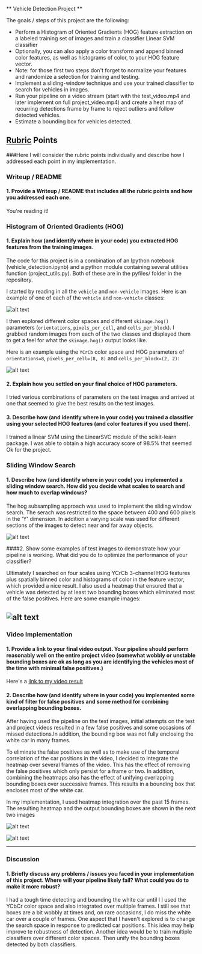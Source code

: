 
** Vehicle Detection Project **

The goals / steps of this project are the following:

* Perform a Histogram of Oriented Gradients (HOG) feature extraction on a labeled training set of images and train a classifier Linear SVM classifier
* Optionally, you can also apply a color transform and append binned color features, as well as histograms of color, to your HOG feature vector. 
* Note: for those first two steps don't forget to normalize your features and randomize a selection for training and testing.
* Implement a sliding-window technique and use your trained classifier to search for vehicles in images.
* Run your pipeline on a video stream (start with the test_video.mp4 and later implement on full project_video.mp4) and create a heat map of recurring detections frame by frame to reject outliers and follow detected vehicles.
* Estimate a bounding box for vehicles detected.

[//]: # (Image References)
[image1]: ./output_images/car_not_car.png
[image2]: ./output_images/HOG_example.png
[image3]: ./output_images/sliding_windows.png
[image4]: ./output_images/test_images_out.png
[image6]: ./output_images/labels_map.png
[image7]: ./output_images/output_bboxes.png
[video1]: ./project_video.mp4

## [Rubric](https://review.udacity.com/#!/rubrics/513/view) Points
###Here I will consider the rubric points individually and describe how I addressed each point in my implementation.  

### Writeup / README

#### 1. Provide a Writeup / README that includes all the rubric points and how you addressed each one.    

You're reading it!

### Histogram of Oriented Gradients (HOG)

#### 1. Explain how (and identify where in your code) you extracted HOG features from the training images.

The code for this project is in a combination of an Ipython notebook (vehicle_detection.ipynb) and a python module containing several utilities function (project_utils.py). Both of these are in the pyfiles/ folder in the repository.  

I started by reading in all the `vehicle` and `non-vehicle` images.  Here is an example of one of each of the `vehicle` and `non-vehicle` classes:

![alt text][image1]

I then explored different color spaces and different `skimage.hog()` parameters (`orientations`, `pixels_per_cell`, and `cells_per_block`).  I grabbed random images from each of the two classes and displayed them to get a feel for what the `skimage.hog()` output looks like.

Here is an example using the `YCrCb` color space and HOG parameters of `orientations=8`, `pixels_per_cell=(8, 8)` and `cells_per_block=(2, 2)`:


![alt text][image2]

#### 2. Explain how you settled on your final choice of HOG parameters.

I tried various combinations of parameters on the test images and arrived at one that seemed to give the best results on the test images.

#### 3. Describe how (and identify where in your code) you trained a classifier using your selected HOG features (and color features if you used them).

I trained a linear SVM using the LinearSVC module of the scikit-learn package. I was able to obtain a high accuracy score of 98.5% that seemed Ok for the project.

### Sliding Window Search

#### 1. Describe how (and identify where in your code) you implemented a sliding window search.  How did you decide what scales to search and how much to overlap windows?

The hog subsampling approach was used to implement the sliding window search. The serach was restricted to the space between 400 and 600 pixels in the 'Y' dimension. In addition a varying scale was used for different sections of the images to detect near and far away objects.

![alt text][image3]

####2. Show some examples of test images to demonstrate how your pipeline is working.  What did you do to optimize the performance of your classifier?

Ultimately I searched on four scales using YCrCb 3-channel HOG features plus spatially binned color and histograms of color in the feature vector, which provided a nice result. I also used a heatmap that ensured that a vehicle was detected by at least two bounding boxes which eliminated most of the false positives. Here are some example images:

![alt text][image4]
---

### Video Implementation

#### 1. Provide a link to your final video output.  Your pipeline should perform reasonably well on the entire project video (somewhat wobbly or unstable bounding boxes are ok as long as you are identifying the vehicles most of the time with minimal false positives.)
Here's a [link to my video result](./project_video.mp4)


#### 2. Describe how (and identify where in your code) you implemented some kind of filter for false positives and some method for combining overlapping bounding boxes.

After having used the pipeline on the test images, initial attempts on the test and project videos resulted in a few false positives and some occasions of missed detections.In addition, the bounding box was not fully enclosing the white car in many frames.

To eliminate the false positives as well as to make use of the temporal correlation of the car positions in the video, I decided to integrate the heatmap over several frames of the video. This has the effect of removing the false positives which only persist for a frame or two. In addition, combining the heatmaps also has the effect of unifying overlapping bounding boxes over successive frames. This results in a bounding box that encloses most of the white car.

In my implementation, I used heatmap integration over the past 15 frames. The resulting heatmap and the output bounding boxes are shown in the next two images

![alt text][image6]

![alt text][image7]



---

### Discussion

#### 1. Briefly discuss any problems / issues you faced in your implementation of this project.  Where will your pipeline likely fail?  What could you do to make it more robust?

I had a tough time detecting and bounding the white car until I I used the YCbCr color space and also integrated over multiple frames. I still see that boxes are a bit wobbly at times and, on rare occasions, I do miss the white car over a couple of frames. One aspect that I haven't explored is to change the search space in response to predicted car positions. This idea may help improve te robustness of detection. Another idea would be to train multiple classifiers over different color spaces. Then unify the bounding boxes detected by both classifiers.

